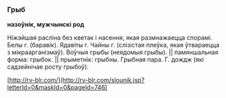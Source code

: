 ### Грыб
**назоўнік, мужчынскі род**

Ніжэйшая расліна без кветак і насення, якая размнажаецца спорамі. Белы г. (баравік). Ядавіты г. Чайны г. (слізістая плеўка, якая ўтвараецца з мікраарганізмаў). Воўчыя грыбы (неядомыя грыбы). || памяншальная форма: грыбок. || прыметнік: грыбны. Грыбная пара. Г. дождж (які садзейнічае росту грыбоў).

<a rel="author">[http://rv-blr.com/](http://rv-blr.com/slounik.jsp?letterId=0&maskId=0&pageId=746)</a>
